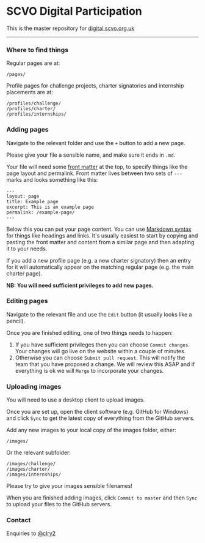 # SCVO Digital Participation

This is the master repository for [digital.scvo.org.uk](http://digital.scvo.org.uk)

---

### Where to find things

Regular pages are at:

```
/pages/
```

Profile pages for challenge projects, charter signatories and internship placements are at:

```
/profiles/challenge/
/profiles/charter/
/profiles/internships/
```

### Adding pages

Navigate to the relevant folder and use the `+` button to add a new page.

Please give your file a sensible name, and make sure it ends in `.md`.

Your file will need some [front matter](http://jekyllrb.com/docs/frontmatter/) at the top, to specify things like the page layout and permalink. Front matter lives between two sets of `---` marks and looks something like this:

```
---
layout: page
title: Example page
excerpt: This is an example page
permalink: /example-page/
---
```

Below this you can put your page content. You can use [Markdown syntax](https://help.github.com/articles/markdown-basics/) for things like headings and links. It's usually easiest to start by copying and pasting the front matter and content from a similar page and then adapting it to your needs.

If you add a new profile page (e.g. a new charter signatory) then an entry for it will automatically appear on the matching regular page (e.g. the main charter page).

**NB: You will need sufficient privileges to add new pages.**

### Editing pages

Navigate to the relevant file and use the `Edit` button (it usually looks like a pencil).

Once you are finished editing, one of two things needs to happen:

1. If you have sufficient privileges then you can choose `Commit changes`. Your changes will go live on the website within a couple of minutes.
2. Otherwise you can choose `Submit pull request`. This will notify the team that you have proposed a change. We will review this ASAP and if everything is ok we will `Merge` to incorporate your changes.

### Uploading images

You will need to use a desktop client to upload images.

Once you are set up, open the client software (e.g. GitHub for Windows) and click `Sync` to get the latest copy of everything from the GitHub servers.

Add any new images to your local copy of the images folder, either:

```
/images/
```

Or the relevant subfolder:

```
/images/challenge/
/images/charter/
/images/internships/
```

Please try to give your images sensible filenames!

When you are finished adding images, click `Commit to master` and then `Sync` to upload your files to the GitHub servers.

### Contact

Enquiries to [@clry2](https://github.com/clry2)
